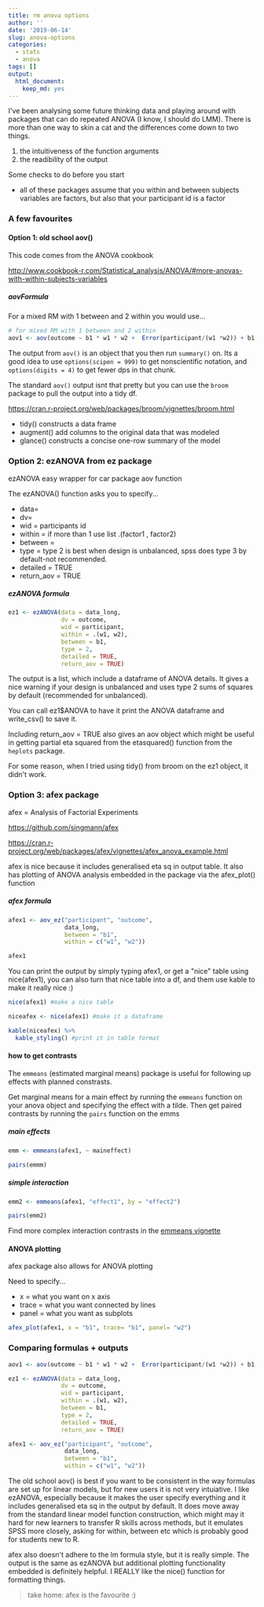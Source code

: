 ```yaml
---
title: rm anova options
author: ''
date: '2019-06-14'
slug: anova-options
categories: 
  - stats
  - anova
tags: []
output:
  html_document:
    keep_md: yes
---
```


I've been analysing some future thinking data and playing around with packages that can do repeated ANOVA (I know, I should do LMM). There is more than one way to skin a cat and the differences come down to two things. 

1.   the intuitiveness of the function arguments
2.   the readibility of the output 

Some checks to do before you start
- all of these packages assume that you within and between subjects variables are factors, but also that your participant id is a factor

### A few favourites

#### Option 1: old school aov()

This code comes from the ANOVA cookbook

http://www.cookbook-r.com/Statistical_analysis/ANOVA/#more-anovas-with-within-subjects-variables

##### aovFormula

For a mixed RM with 1 between and 2 within you would use...

```r
# for mixed RM with 1 between and 2 within
aov1 <- aov(outcome ~ b1 * w1 * w2 +  Error(participant/(w1 *w2)) + b1, data = data_long)
```


The output from `aov()` is an object that you then run `summary()` on. Its a good idea to use `options(scipen = 999)` to get nonscientific notation, and `options(digits = 4)` to get fewer dps in that chunk. 


The standard `aov()` output isnt that pretty but you can use the `broom` package to pull the output into a tidy df.

https://cran.r-project.org/web/packages/broom/vignettes/broom.html

- tidy() constructs a data frame 
- augment() add columns to the original data that was modeled
- glance() constructs a concise one-row summary of the model


### Option 2: ezANOVA from ez package

ezANOVA easy wrapper for car package aov function

The ezANOVA() function asks you to specify...

- data= 
- dv= 
- wid = participants id
- within = if more than 1 use list .(factor1 , factor2)
- between = 
- type =  type 2 is best when design is unbalanced, spss does type 3 by default-not recommended.
- detailed = TRUE
- return_aov = TRUE

##### ezANOVA formula


```r
ez1 <- ezANOVA(data = data_long, 
               dv = outcome, 
               wid = participant, 
               within = .(w1, w2), 
               between = b1, 
               type = 2, 
               detailed = TRUE, 
               return_aov = TRUE)
```

The output is a list, which include a dataframe of ANOVA details. It gives a nice warning if your design is unbalanced and uses type 2 sums of squares by default (recommended for unbalanced). 

You can call ez1$ANOVA to have it print the ANOVA dataframe and write_csv() to save it. 

Including return_aov = TRUE also gives an aov object which might be useful in getting partial eta squared from the etasquared() function from the `heplots` package.

For some reason, when I tried using tidy() from broom on the ez1 object, it didn't work.

### Option 3: afex package

afex = Analysis of Factorial Experiments

https://github.com/singmann/afex

https://cran.r-project.org/web/packages/afex/vignettes/afex_anova_example.html

afex is nice because it includes generalised eta sq in output table. It also has plotting of ANOVA analysis embedded in the package via the afex_plot() function

##### afex formula


```r
afex1 <- aov_ez("participant", "outcome", 
                data_long, 
                between = "b1", 
                within = c("w1", "w2"))

afex1
```

You can print the output by simply typing afex1, or get a "nice" table using nice(afex1), you can also turn that nice table into a df, and them use kable to make it really nice :)


```r
nice(afex1) #make a nice table

niceafex <- nice(afex1) #make it a dataframe

kable(niceafex) %>%
  kable_styling() #print it in table format
```

#### how to get contrasts

The `emmeans` (estimated marginal means) package is useful for following up effects with planned constrasts. 

Get marginal means for a main effect by running the `emmeans` function on your anova object and specifying the effect with a tilde. Then get paired contrasts by running the `pairs` function on the emms

##### main effects

```r
emm <- emmeans(afex1, ~ maineffect)

pairs(emmm)
```

##### simple interaction


```r
emm2 <- emmeans(afex1, "effect1", by = "effect2")

pairs(emm2)
```

Find more complex interaction contrasts in the [emmeans vignette](https://cran.r-project.org/web/packages/emmeans/vignettes/comparisons.html)

#### ANOVA plotting
afex package also allows for ANOVA plotting

Need to specify...

- x = what you want on x axis
- trace = what you want connected by lines
- panel = what you want as subplots



```r
afex_plot(afex1, x = "b1", trace= "b1", panel= "w2")
```

### Comparing formulas + outputs


```r
aov1 <- aov(outcome ~ b1 * w1 * w2 +  Error(participant/(w1 *w2)) + b1, data = data_long)

ez1 <- ezANOVA(data = data_long, 
               dv = outcome, 
               wid = participant, 
               within = .(w1, w2), 
               between = b1, 
               type = 2, 
               detailed = TRUE, 
               return_aov = TRUE)

afex1 <- aov_ez("participant", "outcome", 
                data_long, 
                between = "b1", 
                within = c("w1", "w2"))
```


The old school aov() is best if you want to be consistent in the way formulas are set up for linear models, but for new users it is not very intuiative. I like ezANOVA, especially because it makes the user specify everything and it includes generalised eta sq in the output by default.  It does move away from the standard linear model function construction, which might may it hard for new learners to transfer R skills across methods, but it emulates SPSS more closely, asking for within, between etc which is probably good for students new to R. 

afex also doesn't adhere to the lm formula style, but it is really simple. The output is the same as ezANOVA but additional plotting functionality embedded is definitely helpful. I REALLY like the nice() function for formatting things. 

> take home: afex is the favourite :)

